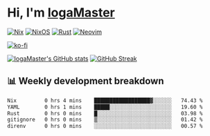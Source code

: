 # Hi, I'm [IogaMaster](https://youtube.com/IogaMaster)  

[![Nix](https://img.shields.io/badge/NIX-5277C3.svg?style=for-the-badge&logo=NixOS&logoColor=white)](https://builtwithnix.org/)
[![NixOS](https://img.shields.io/badge/NIXOS-5277C3.svg?style=for-the-badge&logo=NixOS&logoColor=white)](https://nixos.org/)
[![Rust](https://img.shields.io/badge/rust-%23000000.svg?style=for-the-badge&logo=rust&logoColor=white)](https://www.rust-lang.org/)
[![Neovim](https://img.shields.io/badge/NeoVim-%2357A143.svg?&style=for-the-badge&logo=neovim&logoColor=white)](https://github.com/neovim/neovim)

[![ko-fi](https://ko-fi.com/img/githubbutton_sm.svg)](https://ko-fi.com/X8X2P08GZ)

[![IogaMaster's GitHub stats](https://github-readme-stats.vercel.app/api?username=IogaMaster&show_icons=true&bg_color=1e1e2e&text_color=cdd6f4&icon_color=cba6f7&title_color=94e2d5)](https://github.com/IogaMaster)
[![GitHub Streak](https://streak-stats.demolab.com?user=IogaMaster&theme=catppuccin-mocha&hide_border=false&date_format=M%20j%5B%2C%20Y%5D)](https://git.io/streak-stats)


## 📊 Weekly development breakdown

<!--START_SECTION:wakaweek-->

```txt
Nix         0 hrs 4 mins    ██████████████████▓░░░░░░   74.43 %
YAML        0 hrs 1 mins    █████░░░░░░░░░░░░░░░░░░░░   19.60 %
Rust        0 hrs 0 mins    █░░░░░░░░░░░░░░░░░░░░░░░░   03.98 %
gitignore   0 hrs 0 mins    ▒░░░░░░░░░░░░░░░░░░░░░░░░   01.42 %
direnv      0 hrs 0 mins    ░░░░░░░░░░░░░░░░░░░░░░░░░   00.57 %
```

<!--END_SECTION:wakaweek-->
